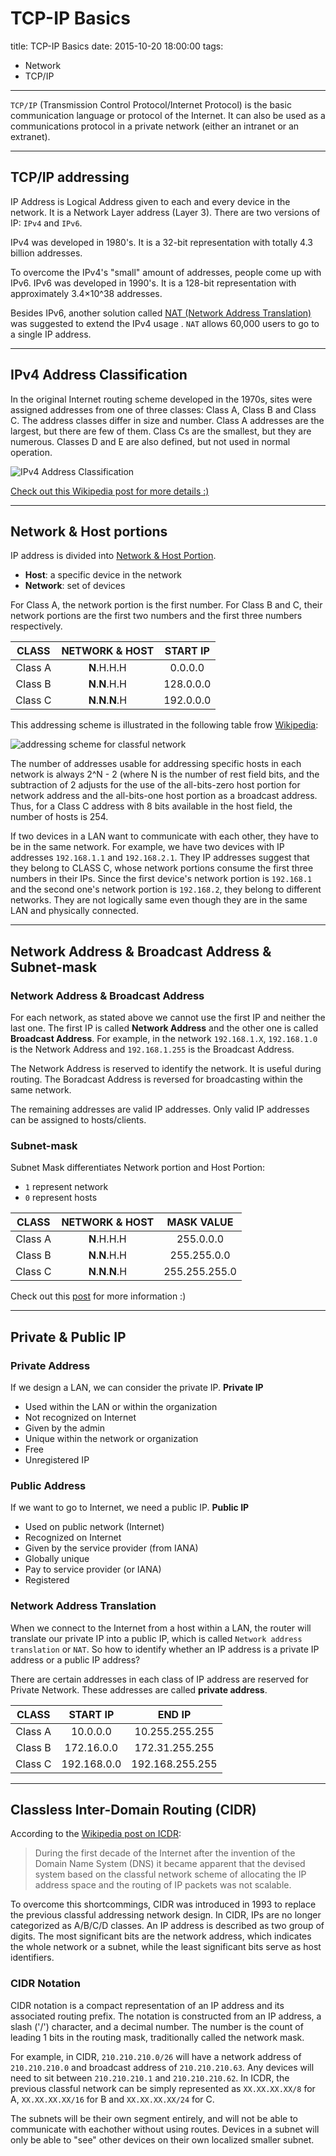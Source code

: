 # TCP-IP Basics

title: TCP-IP Basics
date: 2015-10-20 18:00:00
tags:
- Network
- TCP/IP

---

`TCP/IP` (Transmission Control Protocol/Internet Protocol) is the basic communication language or protocol of the Internet. It can also be used as a communications protocol in a private network (either an intranet or an extranet).

<!--more-->


----------


## TCP/IP addressing
IP Address is Logical Address given to each and every device in the network. It is a Network Layer address (Layer 3). There are two versions of IP: `IPv4` and `IPv6`.

IPv4 was developed in 1980's. It is a 32-bit representation with totally 4.3 billion addresses.

To overcome the IPv4's "small" amount of addresses, people come up with IPv6. IPv6 was developed in 1990's. It is a 128-bit representation with approximately 3.4×10^38 addresses.


Besides IPv6, another solution called [NAT (Network Address Translation)](https://en.wikipedia.org/wiki/Network_address_translation#Translation_of_the_endpoint)  was suggested to extend the IPv4 usage . `NAT` allows 60,000 users to go to a single IP address.


----------


## IPv4 Address Classification
In the original Internet routing scheme developed in the 1970s, sites were assigned addresses from one of three classes: Class A, Class B and Class C. The address classes differ in size and number. Class A addresses are the largest, but there are few of them. Class Cs are the smallest, but they are numerous. Classes D and E are also defined, but not used in normal operation.

![IPv4 Address Classification](http://i.imgur.com/ChgCNZD.png)

[Check out this Wikipedia post for more details :)](https://en.wikipedia.org/wiki/Classful_network)


----------


## Network & Host portions
IP address is divided into [Network & Host Portion](https://en.wikipedia.org/wiki/Classful_network).
- **Host**: a specific device in the network
- **Network**: set of devices

For Class A, the network portion is the first number. For Class B and C, their network portions are the first two numbers and the first three numbers respectively.

| CLASS    |    NETWORK & HOST  | START IP  |
| :------: | :--------:| :--: |
| Class A  | **N**.H.H.H | 0.0.0.0 |
| Class B  | **N**.**N**.H.H  | 128.0.0.0  |
| Class C  | **N**.**N**.**N**.H | 192.0.0.0 |



This addressing scheme is illustrated in the following table frow [Wikipedia](https://en.wikipedia.org/wiki/Classful_network):

![addressing scheme for classful network](http://i.imgur.com/TATMJx0.png)

The number of addresses usable for addressing specific hosts in each network is always 2^N - 2 (where N is the number of rest field bits, and the subtraction of 2 adjusts for the use of the all-bits-zero host portion for network address and the all-bits-one host portion as a broadcast address. Thus, for a Class C address with 8 bits available in the host field, the number of hosts is 254.

If two devices in a LAN want to communicate with each other, they have to be in the same network. For example, we have two devices with IP addresses `192.168.1.1` and `192.168.2.1`. They IP addresses suggest that they belong to CLASS C, whose network portions consume the first three numbers in their IPs. Since the first device's network portion is `192.168.1` and the second one's network portion is `192.168.2`, they belong to different networks. They are not logically same even though they are in the same LAN and physically connected.

----------

## Network Address & Broadcast Address & Subnet-mask
### Network Address & Broadcast Address
For each network, as stated above we cannot use the first IP and neither the last one. The first IP is called **Network Address** and the other one is called **Broadcast Address**. For example, in the network `192.168.1.X`, `192.168.1.0` is the Network Address and `192.168.1.255` is the Broadcast Address.

The Network Address is reserved to identify the network. It is useful during routing.
The Boradcast Address is reversed for broadcasting within the same network.

The remaining addresses are valid IP addresses. Only valid IP addresses can be assigned to hosts/clients.

### Subnet-mask
Subnet Mask differentiates Network portion and Host Portion:
- `1` represent network
- `0` represent hosts

| CLASS    |    NETWORK & HOST  | MASK VALUE  |
| :------: | :--------:| :--: |
| Class A  | **N**.H.H.H | 255.0.0.0 |
| Class B  | **N**.**N**.H.H  | 255.255.0.0  |
| Class C  | **N**.**N**.**N**.H | 255.255.255.0 |

Check out this [post](https://www.iplocation.net/subnet-mask) for more information :)

----------

## Private & Public IP
### Private Address
If we design a LAN, we can consider the private IP.
**Private IP**
- Used within the LAN or within the organization
- Not recognized on Internet
- Given by the admin
- Unique within the network or organization
- Free
- Unregistered IP

### Public Address
If we want to go to Internet, we need a public IP.
**Public IP**
- Used on public network (Internet)
- Recognized on Internet
- Given by the service provider (from IANA)
- Globally unique
- Pay to service provider (or IANA)
- Registered

### Network Address Translation
When we connect to the Internet from a host within a LAN, the router will translate our private IP into a public IP, which is called `Network address translation` or `NAT`. So how to identify whether an IP address is a private IP address or a public IP address?

There are certain addresses in each class of IP address are reserved for Private Network. These addresses are called **private address**.

| CLASS    |  START IP  | END IP |
| :------: | :--------:| :--: |
| Class A  | 10.0.0.0 | 10.255.255.255 |
| Class B  | 172.16.0.0 | 172.31.255.255  |
| Class C  | 192.168.0.0 | 192.168.255.255 |


----------

## Classless Inter-Domain Routing (CIDR)
According to the [Wikipedia post on ICDR](https://en.wikipedia.org/wiki/Classless_Inter-Domain_Routing):
>During the first decade of the Internet after the invention of the Domain Name System (DNS) it became apparent that the devised system based on the classful network scheme of allocating the IP address space and the routing of IP packets was not scalable.

To overcome this shortcommings, CIDR was introduced in 1993 to replace the previous classful addressing network design. In CIDR, IPs are no longer categorized as A/B/C/D classes. An IP address is described as two group of digits. The most significant bits are the network address, which indicates the whole network or a subnet, while the least significant bits serve as host identifiers.

### CIDR Notation
CIDR notation is a compact representation of an IP address and its associated routing prefix. The notation is constructed from an IP address, a slash ('/') character, and a decimal number. The number is the count of leading 1 bits in the routing mask, traditionally called the network mask.

For example, in CIDR, `210.210.210.0/26` will have a network address of `210.210.210.0` and broadcast address of `210.210.210.63`. Any devices will need to sit between `210.210.210.1` and `210.210.210.62`. In ICDR, the previous classful network can be simply represented as `XX.XX.XX.XX/8` for A, `XX.XX.XX.XX/16` for B and `XX.XX.XX.XX/24` for C.

The subnets will be their own segment entirely, and will not be able to communicate with eachother without using routes. Devices in a subnet will only be able to "see" other devices on their own localized smaller subnet.
